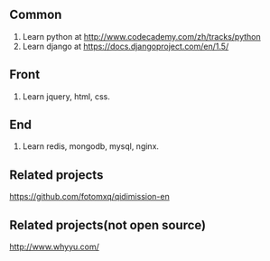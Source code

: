 Common
-------
1. Learn python at http://www.codecademy.com/zh/tracks/python
2. Learn django at https://docs.djangoproject.com/en/1.5/

Front
-------
1. Learn jquery, html, css.

End
-------
1. Learn redis, mongodb, mysql, nginx.

Related projects
----------------
https://github.com/fotomxq/qidimission-en

Related projects(not open source)
-----------------
http://www.whyyu.com/
